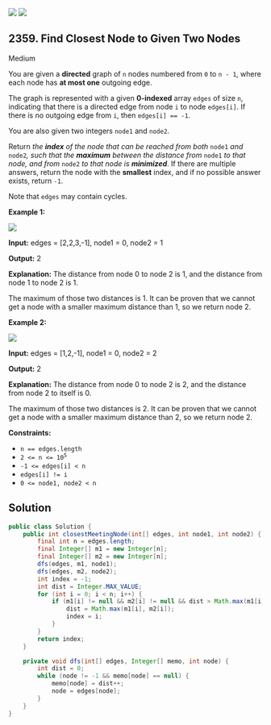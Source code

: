 [![](https://img.shields.io/github/stars/javadev/LeetCode-in-Java?label=Stars&style=flat-square)](https://github.com/javadev/LeetCode-in-Java)
[![](https://img.shields.io/github/forks/javadev/LeetCode-in-Java?label=Fork%20me%20on%20GitHub%20&style=flat-square)](https://github.com/javadev/LeetCode-in-Java/fork)

## 2359\. Find Closest Node to Given Two Nodes

Medium

You are given a **directed** graph of `n` nodes numbered from `0` to `n - 1`, where each node has **at most one** outgoing edge.

The graph is represented with a given **0-indexed** array `edges` of size `n`, indicating that there is a directed edge from node `i` to node `edges[i]`. If there is no outgoing edge from `i`, then `edges[i] == -1`.

You are also given two integers `node1` and `node2`.

Return _the **index** of the node that can be reached from both_ `node1` _and_ `node2`_, such that the **maximum** between the distance from_ `node1` _to that node, and from_ `node2` _to that node is **minimized**_. If there are multiple answers, return the node with the **smallest** index, and if no possible answer exists, return `-1`.

Note that `edges` may contain cycles.

**Example 1:**

![](https://assets.leetcode.com/uploads/2022/06/07/graph4drawio-2.png)

**Input:** edges = [2,2,3,-1], node1 = 0, node2 = 1

**Output:** 2

**Explanation:** The distance from node 0 to node 2 is 1, and the distance from node 1 to node 2 is 1.

The maximum of those two distances is 1. It can be proven that we cannot get a node with a smaller maximum distance than 1, so we return node 2.

**Example 2:**

![](https://assets.leetcode.com/uploads/2022/06/07/graph4drawio-4.png)

**Input:** edges = [1,2,-1], node1 = 0, node2 = 2

**Output:** 2

**Explanation:** The distance from node 0 to node 2 is 2, and the distance from node 2 to itself is 0.

The maximum of those two distances is 2. It can be proven that we cannot get a node with a smaller maximum distance than 2, so we return node 2.

**Constraints:**

*   `n == edges.length`
*   <code>2 <= n <= 10<sup>5</sup></code>
*   `-1 <= edges[i] < n`
*   `edges[i] != i`
*   `0 <= node1, node2 < n`

## Solution

```java
public class Solution {
    public int closestMeetingNode(int[] edges, int node1, int node2) {
        final int n = edges.length;
        final Integer[] m1 = new Integer[n];
        final Integer[] m2 = new Integer[n];
        dfs(edges, m1, node1);
        dfs(edges, m2, node2);
        int index = -1;
        int dist = Integer.MAX_VALUE;
        for (int i = 0; i < n; i++) {
            if (m1[i] != null && m2[i] != null && dist > Math.max(m1[i], m2[i])) {
                dist = Math.max(m1[i], m2[i]);
                index = i;
            }
        }
        return index;
    }

    private void dfs(int[] edges, Integer[] memo, int node) {
        int dist = 0;
        while (node != -1 && memo[node] == null) {
            memo[node] = dist++;
            node = edges[node];
        }
    }
}
```